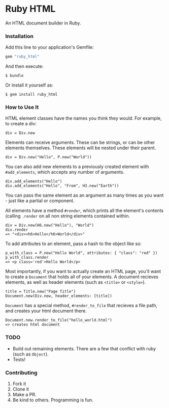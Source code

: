 # Ruby HTML

An HTML document builder in Ruby.

### Installation

Add this line to your application's Gemfile:

```ruby
gem "ruby_html"
```

And then execute:

    $ bundle

Or install it yourself as:

    $ gem install ruby_html

### How to Use It

HTML element classes have the names you think they would. For example, to create a div:

```
div = Div.new
```

Elements can receive arguments. These can be strings, or can be other elements themselves.
These elements will be nested under their parent.

```
div = Div.new("Hello", P.new("World"))
```

You can also add new elements to a previously created element with `#add_elements`, which accepts any number of arguments.

```
div.add_elements("Hello")
div.add_elements("Hello", "From", H3.new("Earth"))
```

You can pass the same element as an argument as many times as you want - just like a partial or component.

All elements have a method `#render`, which prints all the element's contents (calling `.render` on all non string elements
contained within.

```
div = Div.new(H6.new("Hello"), "World")
div.render
=> "<div><h6>Hello</h6>World</div>"
```

To add attributes to an element, pass a hash to the object like so:

```
p_with_class = P.new("Hello World", attributes: { "class": "red" })
p_with_class.render
=> <p class='red'>Hello World</p>
```

Most importantly, if you want to actually create an HTML page, you'll want to create a `Document` that holds all of your elements.
A document recieves elements, as well as header elements (such as `<title>` or `<style>`).

```
title = Title.new("Page Title")
Document.new(Div.new, header_elements: [title])
```

`Document` has a special method, `#render_to_file` that recieves a file path, and creates your html document there.

```
Document.new.render_to_file("hello_world.html")
=> creates html document
```


### TODO

- Build out remaining elements. There are a few that conflict with ruby (such as `Object`).
- Tests!

### Contributing

1. Fork it
2. Clone it
3. Make a PR.
4. Be kind to others. Programming is fun.
